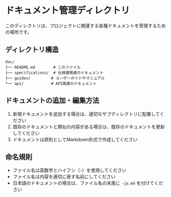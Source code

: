 # ドキュメント管理ディレクトリ

このディレクトリは、プロジェクトに関連する各種ドキュメントを管理するための場所です。

## ディレクトリ構造

```
doc/
├── README.md        # このファイル
├── specifications/  # 仕様書関連のドキュメント
├── guides/         # ユーザーガイドやマニュアル
└── api/            # API関連のドキュメント
```

## ドキュメントの追加・編集方法

1. 新規ドキュメントを追加する場合は、適切なサブディレクトリに配置してください
2. 既存のドキュメントと類似の内容がある場合は、既存のドキュメントを更新してください
3. ドキュメントは原則としてMarkdown形式で作成してください

## 命名規則

- ファイル名は英数字とハイフン（-）を使用してください
- ファイル名は内容を適切に表す名前にしてください
- 日本語のドキュメントの場合は、ファイル名の末尾に `-ja.md` を付けてください 